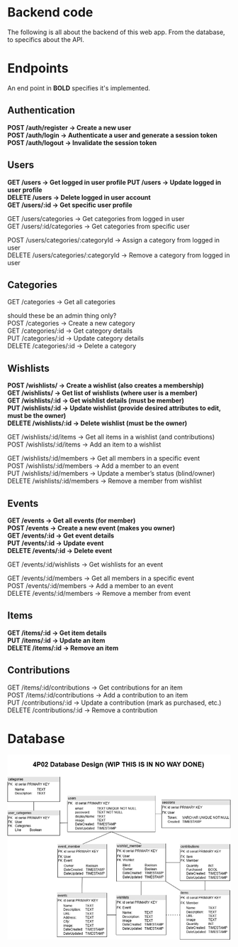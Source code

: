 # Backend code

The following is all about the backend of this web app. From the database, to specifics about the API.

# Endpoints
An end point in **BOLD** specifies it's implemented.

## Authentication
**POST /auth/register → Create a new user  
POST /auth/login → Authenticate a user and generate a session token  
POST /auth/logout → Invalidate the session token**  

## Users
**GET /users → Get logged in user profile
PUT /users → Update logged in user profile  
DELETE /users → Delete logged in user account  
GET /users/:id → Get specific user profile**  

GET /users/categories → Get categories from logged in user    
GET /users/:id/categories → Get categories from specific user 

POST /users/categories/:categoryId → Assign a category from logged in user  
DELETE /users/categories/:categoryId → Remove a category from logged in user  

## Categories
GET /categories → Get all categories

should these be an admin thing only?  
POST /categories → Create a new category  
GET /categories/:id → Get category details  
PUT /categories/:id → Update category details   
DELETE /categories/:id → Delete a category  

## Wishlists

**POST /wishlists/ → Create a wishlist (also creates a membership)  
GET /wishlists/ → Get list of wishlists (where user is a member)   
GET /wishlists/:id → Get wishlist details (must be member)   
PUT /wishlists/:id → Update wishlist (provide desired attributes to edit, must be the owner)  
DELETE /wishlists/:id → Delete wishlist (must be the owner)**      

GET /wishlists/:id/items → Get all items in a wishlist (and contributions)    
POST /wishlists/:id/items → Add an item to a wishlist  

GET /wishlists/:id/members → Get all members in a specific event   
POST /wishlists/:id/members → Add a member to an event   
PUT /wishlists/:id/members → Update a member’s status (blind/owner)     
DELETE /wishlists/:id/members → Remove a member from wishlist  

##  Events
**GET /events → Get all events (for member)   
POST /events → Create a new event (makes you owner)  
GET /events/:id → Get event details  
PUT /events/:id → Update event  
DELETE /events/:id → Delete event**

GET /events/:id/wishlists → Get wishlists for an event  

GET /events/:id/members → Get all members in a specific event   
POST /events/:id/members → Add a member to an event   
DELETE /events/:id/members → Remove a member from event  


## Items

**GET /items/:id → Get item details  
PUT /items/:id → Update an item  
DELETE /items/:id → Remove an item**  

## Contributions

GET /items/:id/contributions → Get contributions for an item  
POST /items/:id/contributions → Add a contribution to an item  
PUT /contributions/:id → Update a contribution (mark as purchased, etc.)  
DELETE /contributions/:id → Remove a contribution  

# Database

![Screenshot of database UML.](4P02-Database-UML.png)

